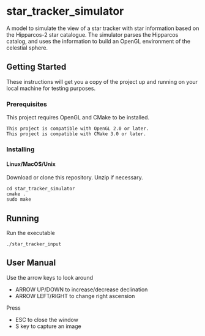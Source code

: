 # star_tracker_simulator
A model to simulate the view of a star tracker with star information based on the Hipparcos-2 star catalogue. The simulator parses the Hipparcos catalog, and uses the information to build an OpenGL environment of the celestial sphere.

## Getting Started

These instructions will get you a copy of the project up and running on your local machine for testing purposes.

### Prerequisites

This project requires OpenGL and CMake to be installed. 

```
This project is compatible with OpenGL 2.0 or later.
This project is compatible with CMake 3.0 or later.
```

### Installing

#### Linux/MacOS/Unix

Download or clone this repository.
Unzip if necessary.

```
cd star_tracker_simulator
cmake .
sudo make
```

## Running

Run the executable

```
./star_tracker_input
```

## User Manual

Use the arrow keys to look around
* ARROW UP/DOWN to increase/decrease declination
* ARROW LEFT/RIGHT to change right ascension

Press
* ESC to close the window
* S key to capture an image
